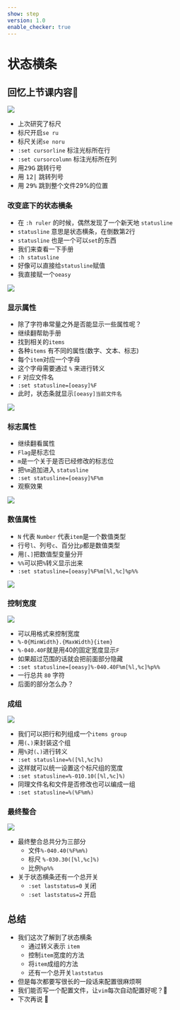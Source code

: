 ```yaml
---
show: step
version: 1.0
enable_checker: true
---
```


# 状态横条

## 回忆上节课内容🤔

![](https://labfile.oss.aliyuncs.com/courses/2840/setCursorColumn.png )

- 上次研究了标尺
- 标尺开启`se ru`
- 标尺关闭`se noru`
- `:set cursorline` 标注光标所在行 
- `:set cursorcolumn` 标注光标所在列
- 用<kbd>29</kbd><kbd>G</kbd> 跳转行号
- 用 <kbd>12</kbd><kbd>|</kbd> 跳转列号
- 用 <kbd>29</kbd><kbd>%</kbd> 跳到整个文件29%的位置



### 改变底下的状态横条

- 在 `:h ruler` 的时候，偶然发现了一个新天地  `statusline`
- `statusline` 意思是状态横条，在倒数第2行
- `statusline` 也是一个可以`set`的东西
- 我们来查看一下手册
- `:h statusline`
- 好像可以直接给`statusline`赋值
- 我直接赋一个`oeasy`

![](https://labfile.oss.aliyuncs.com/courses/2840/helpStatusLine.png)


### 显示属性

- 除了字符串常量之外是否能显示一些属性呢？
- 继续翻帮助手册 
- 找到相关的`items`
- 各种`items` 有不同的属性(数字、文本、标志)
- 每个`item`对应一个字母
- 这个字母需要通过 `%` 来进行转义
- `F` 对应文件名
- `:set statusline=[oeasy]%F`
- 此时，状态条就显示`[oeasy]当前文件名`


![](https://labfile.oss.aliyuncs.com/courses/2840/statuslineItem)

### 标志属性

- 继续翻看属性
- `Flag`是标志位
- `m`是一个关于是否已经修改的标志位
- 把`%m`追加进入   `statusline`
- `:set statusline=[oeasy]%F%m`
- 观察效果

![](https://labfile.oss.aliyuncs.com/courses/2840/helpstatusflag.png)

### 数值属性

- `N` 代表 `Number` 代表`item`是一个数值类型
- 行号`l`、列号`c`、百分比`p`都是数值类型
- 用`[`、`]`把数值型变量分开
- `%%`可以把`%`转义显示出来
- `:set statusline=[oeasy]%F%m[%l,%c]%p%%`


![](https://labfile.oss.aliyuncs.com/courses/2840/statusNumber.png)

### 控制宽度

![](https://labfile.oss.aliyuncs.com/courses/2840/statuswidth.png)

- 可以用格式来控制宽度
- `%-0{MinWidth}.{MaxWidth}{item}`
- `%-040.40F`就是用40的固定宽度显示`F`
- 如果超过范围的话就会把前面部分隐藏
- `:set statusline=[oeasy]%-040.40F%m[%l,%c]%p%%`
- 一行总共 `80` 字符
- 后面的部分怎么办？

### 成组

![](https://labfile.oss.aliyuncs.com/courses/2840/statuslineGroupItems )


- 我们可以把行和列组成一个`items group`
- 用`(`、`)`来封装这个组
- 用`%`对`(`、`)`进行转义
- `:set statusline=%([%l,%c]%)`
- 这样就可以统一设置这个标尺组的宽度
- `:set statusline=%-010.10([%l,%c]%)`
- 同理文件名和文件是否修改也可以编成一组
- `:set statusline=%(%F%m%)`

### 最终整合

![](https://labfile.oss.aliyuncs.com/courses/2840/statusFullString.png)

- 最终整合总共分为三部分
    - 文件`%-040.40(%F%m%)`
    - 标尺 `%-030.30([%l,%c]%)`
    - 比例`%p%%`
- 关于状态横条还有一个总开关
    - `:set laststatus=0` 关闭
    - `:set laststatus=2` 开启

    
## 总结

- 我们这次了解到了状态横条
    - 通过转义表示 `item`
    - 控制`item`宽度的方法
    - 将`item`成组的方法
    - 还有一个总开关`laststatus`
- 但是每次都要写很长的一段话来配置很麻烦啊
- 我们能否写一个配置文件，让`vim`每次自动配置好呢？🤔
- 下次再说 👋







